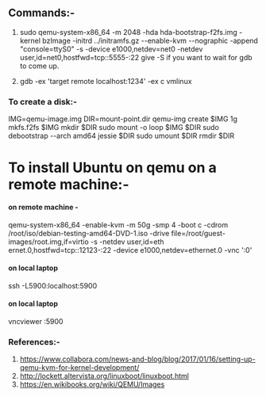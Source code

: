  ## Commands:-
 
 1. sudo qemu-system-x86_64 -m 2048 -hda hda-bootstrap-f2fs.img -kernel bzImage -initrd ../initramfs.gz --enable-kvm --nographic -append "console=ttyS0" -s -device e1000,netdev=net0 -netdev user,id=net0,hostfwd=tcp::5555-:22
 give -S if you want to wait for gdb to come up.
 
 2. gdb -ex 'target remote localhost:1234' -ex c vmlinux
 
### To create a disk:-
IMG=qemu-image.img
DIR=mount-point.dir
qemu-img create $IMG 1g
mkfs.f2fs $IMG
mkdir $DIR
sudo mount -o loop $IMG $DIR
sudo debootstrap --arch amd64 jessie $DIR
sudo umount $DIR
rmdir $DIR

# To install Ubuntu on qemu on a remote machine:-
#### on remote machine - 
qemu-system-x86_64 -enable-kvm -m 50g -smp 4 -boot c -cdrom /root/iso/debian-testing-amd64-DVD-1.iso -drive file=/root/guest-images/root.img,if=virtio -s -netdev user,id=eth\
ernet.0,hostfwd=tcp::12123-:22 -device e1000,netdev=ethernet.0 -vnc ':0'

#### on local laptop
ssh -L5900:localhost:5900 <remote machine>

#### on local laptop
vncviewer <remote machine> :5900

  ### References:-
 1. https://www.collabora.com/news-and-blog/blog/2017/01/16/setting-up-qemu-kvm-for-kernel-development/
 2. http://lockett.altervista.org/linuxboot/linuxboot.html
 3. https://en.wikibooks.org/wiki/QEMU/Images
 
